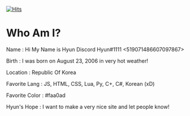 [![Hits](https://hits.seeyoufarm.com/api/count/incr/badge.svg?url=https%3A%2F%2Fgithub.com%2FHyun8941&count_bg=%23FF6D8C&title_bg=%23545454&icon=discord.svg&icon_color=%23E7E7E7&title=Hits%21&edge_flat=false)](https://hits.seeyoufarm.com)

# Who Am I?

Name : Hi My Name is Hyun Discord Hyun#1111 <519071486607097867>

Birth : I was born on August 23, 2006 in very hot weather!

Location : Republic Of Korea

Favorite Lang : JS, HTML, CSS, Lua, Py, C+, C#, Korean (xD)

Favorite Color : #faa0ad

Hyun's Hope : I want to make a very nice site and let people know!
